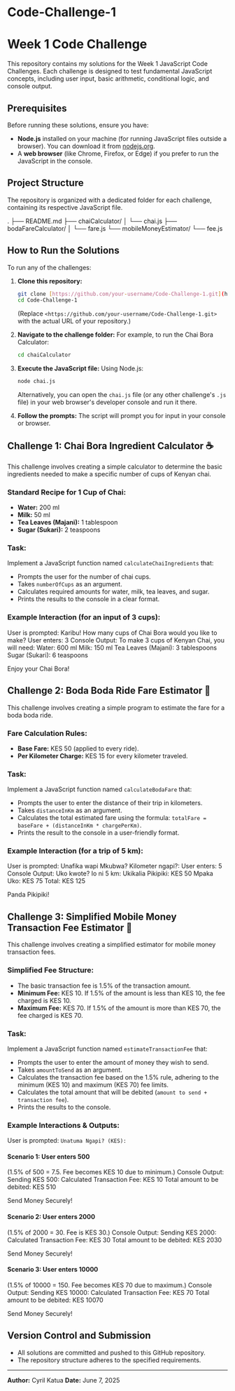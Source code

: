 # Code-Challenge-1
# Week 1 Code Challenge

This repository contains my solutions for the Week 1 JavaScript Code Challenges. Each challenge is designed to test fundamental JavaScript concepts, including user input, basic arithmetic, conditional logic, and console output.

## Prerequisites

Before running these solutions, ensure you have:

* **Node.js** installed on your machine (for running JavaScript files outside a browser). You can download it from [nodejs.org](https://nodejs.org/).
* A **web browser** (like Chrome, Firefox, or Edge) if you prefer to run the JavaScript in the console.

## Project Structure

The repository is organized with a dedicated folder for each challenge, containing its respective JavaScript file.

.
├── README.md
├── chaiCalculator/
│   └── chai.js
├── bodaFareCalculator/
│   └── fare.js
└── mobileMoneyEstimator/
└── fee.js


## How to Run the Solutions

To run any of the challenges:

1.  **Clone this repository:**
    ```bash
    git clone [https://github.com/your-username/Code-Challenge-1.git](https://github.com/your-username/Code-Challenge-1.git)
    cd Code-Challenge-1
    ```
    (Replace `<https://github.com/your-username/Code-Challenge-1.git>` with the actual URL of your repository.)

2.  **Navigate to the challenge folder:**
    For example, to run the Chai Bora Calculator:
    ```bash
    cd chaiCalculator
    ```

3.  **Execute the JavaScript file:**
    Using Node.js:
    ```bash
    node chai.js
    ```
    Alternatively, you can open the `chai.js` file (or any other challenge's `.js` file) in your web browser's developer console and run it there.

4.  **Follow the prompts:**
    The script will prompt you for input in your console or browser.

## Challenge 1: Chai Bora Ingredient Calculator ☕

This challenge involves creating a simple calculator to determine the basic ingredients needed to make a specific number of cups of Kenyan chai.

### Standard Recipe for 1 Cup of Chai:

* **Water:** 200 ml
* **Milk:** 50 ml
* **Tea Leaves (Majani):** 1 tablespoon
* **Sugar (Sukari):** 2 teaspoons

### Task:

Implement a JavaScript function named `calculateChaiIngredients` that:

* Prompts the user for the number of chai cups.
* Takes `numberOfCups` as an argument.
* Calculates required amounts for water, milk, tea leaves, and sugar.
* Prints the results to the console in a clear format.

### Example Interaction (for an input of 3 cups):

User is prompted: Karibu! How many cups of Chai Bora would you like to make?
User enters: 3
Console Output:
To make 3 cups of Kenyan Chai, you will need:
Water: 600 ml
Milk: 150 ml
Tea Leaves (Majani): 3 tablespoons
Sugar (Sukari): 6 teaspoons

Enjoy your Chai Bora!


## Challenge 2: Boda Boda Ride Fare Estimator 🛵

This challenge involves creating a simple program to estimate the fare for a boda boda ride.

### Fare Calculation Rules:

* **Base Fare:** KES 50 (applied to every ride).
* **Per Kilometer Charge:** KES 15 for every kilometer traveled.

### Task:

Implement a JavaScript function named `calculateBodaFare` that:

* Prompts the user to enter the distance of their trip in kilometers.
* Takes `distanceInKm` as an argument.
* Calculates the total estimated fare using the formula: `totalFare = baseFare + (distanceInKm * chargePerKm)`.
* Prints the result to the console in a user-friendly format.

### Example Interaction (for a trip of 5 km):

User is prompted: Unafika wapi Mkubwa? Kilometer ngapi?:
User enters: 5
Console Output:
Uko kwote? Io ni 5 km:
Ukikalia Pikipiki: KES 50
Mpaka Uko: KES 75
Total: KES 125

Panda Pikipiki!


## Challenge 3: Simplified Mobile Money Transaction Fee Estimator 📱

This challenge involves creating a simplified estimator for mobile money transaction fees.

### Simplified Fee Structure:

* The basic transaction fee is 1.5% of the transaction amount.
* **Minimum Fee:** KES 10. If 1.5% of the amount is less than KES 10, the fee charged is KES 10.
* **Maximum Fee:** KES 70. If 1.5% of the amount is more than KES 70, the fee charged is KES 70.

### Task:

Implement a JavaScript function named `estimateTransactionFee` that:

* Prompts the user to enter the amount of money they wish to send.
* Takes `amountToSend` as an argument.
* Calculates the transaction fee based on the 1.5% rule, adhering to the minimum (KES 10) and maximum (KES 70) fee limits.
* Calculates the total amount that will be debited (`amount to send + transaction fee`).
* Prints the results to the console.

### Example Interactions & Outputs:

User is prompted: `Unatuma Ngapi? (KES):`

#### Scenario 1: User enters 500

(1.5% of 500 = 7.5. Fee becomes KES 10 due to minimum.)
Console Output:
Sending KES 500:
Calculated Transaction Fee: KES 10
Total amount to be debited: KES 510

Send Money Securely!


#### Scenario 2: User enters 2000

(1.5% of 2000 = 30. Fee is KES 30.)
Console Output:
Sending KES 2000:
Calculated Transaction Fee: KES 30
Total amount to be debited: KES 2030

Send Money Securely!


#### Scenario 3: User enters 10000

(1.5% of 10000 = 150. Fee becomes KES 70 due to maximum.)
Console Output:
Sending KES 10000:
Calculated Transaction Fee: KES 70
Total amount to be debited: KES 10070

Send Money Securely!


## Version Control and Submission

* All solutions are committed and pushed to this GitHub repository.
* The repository structure adheres to the specified requirements.

---

**Author:** Cyril Katua
**Date:** June 7, 2025